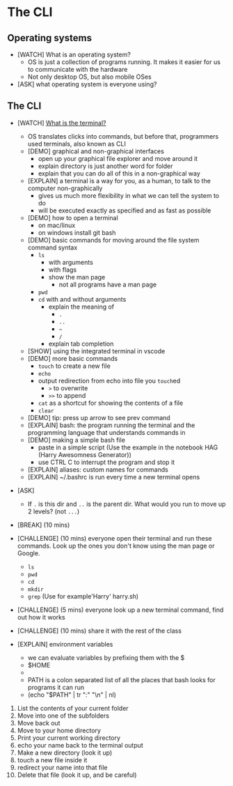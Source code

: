# The CLI

## Operating systems

- [WATCH] What is an operating system?
  - OS is just a collection of programs running. It makes it easier for us to communicate with the hardware
  - Not only desktop OS, but also mobile OSes
- [ASK] what operating system is everyone using?

## The CLI

- [WATCH] [What is the terminal?]()
  - OS translates clicks into commands, but before that, programmers used terminals, also known as CLI
  - [DEMO] graphical and non-graphical interfaces
    - open up your graphical file explorer and move around it
    - explain directory is just another word for folder
    - explain that you can do all of this in a non-graphical way
  - [EXPLAIN] a terminal is a way for you, as a human, to talk to the computer non-graphically
    - gives us much more flexibility in what we can tell the system to do
    - will be executed exactly as specified and as fast as possible
  - [DEMO] how to open a terminal
    - on mac/linux
    - on windows install git bash
  - [DEMO] basic commands for moving around the file system command syntax
    - `ls`
      - with arguments
      - with flags
      - show the man page
        - not all programs have a man page
    - `pwd`
    - `cd` with and without arguments
      - explain the meaning of
        - `.`
        - `..`
        - `~`
        - `/`
      - explain tab completion
  - [SHOW] using the integrated terminal in vscode
  - [DEMO] more basic commands
    - `touch` to create a new file
    - `echo`
    - output redirection from echo into file you `touch`ed
      - `>` to overwrite
      - `>>` to append
    - `cat` as a shortcut for showing the contents of a file
    - `clear`
  - [DEMO] tip: press up arrow to see prev command
  - [EXPLAIN] bash: the program running the terminal and the programming language that understands commands in
  - [DEMO] making a simple bash file
    - paste in a simple script (Use the example in the notebook HAG (Harry Awesomness Generator))
    - use CTRL C to interrupt the program and stop it
  - [EXPLAIN] aliases: custom names for commands
  - [EXPLAIN] ~/.bashrc is run every time a new terminal opens
- [ASK]
  - If `.` is this dir and `..` is the parent dir. What would you run to move up 2 levels? (not `...`)
- [BREAK] (10 mins)
- [CHALLENGE] (10 mins) everyone open their terminal and run these commands. Look up the ones you don't know using the man page or Google.

  - `ls`
  - `pwd`
  - `cd`
  - `mkdir`
  - `grep` (Use for example'Harry' harry.sh)

- [CHALLENGE] (5 mins) everyone look up a new terminal command, find out how it works
- [CHALLENGE] (10 mins) share it with the rest of the class
- [EXPLAIN] environment variables
  - we can evaluate variables by prefixing them with the $
  - $HOME
  -
  - PATH is a colon separated list of all the places that bash looks for programs it can run
  - (echo "$PATH" | tr ":" "\n" | nl)

1. List the contents of your current folder
2. Move into one of the subfolders
3. Move back out
4. Move to your home directory
5. Print your current working directory
6. echo your name back to the terminal output
7. Make a new directory (look it up)
8. touch a new file inside it
9. redirect your name into that file
10. Delete that file (look it up, and be careful)
